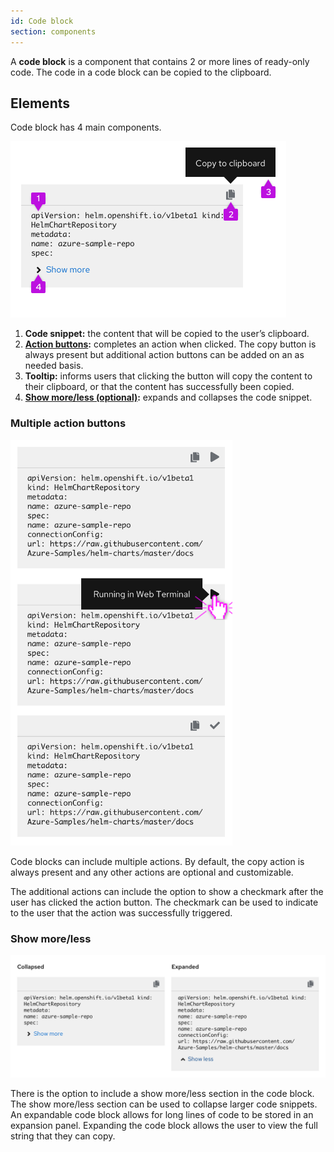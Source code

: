 ```yaml
---
id: Code block
section: components
---
```


A **code block** is a component that contains 2 or more lines of ready-only code. The code in a code block can be copied to the clipboard.

## Elements
Code block has 4 main components.

<img src="./img/code-block-structure.png" alt="Elements of the code block component" width="441"/>

1. **Code snippet:**  the content that will be copied to the user’s clipboard.
2. **[Action buttons](#multiple-action-buttons):** completes an action when clicked. The copy button is always present but additional action buttons can be added on an as needed basis.
3. **Tooltip:** informs users that clicking the button will copy the content to their clipboard, or that the content has successfully been copied.
4. **[Show more/less (optional)](#show-moreless):** expands and collapses the code snippet.

### Multiple action buttons

<img src="./img/code-block-multiple-actions.png" alt="Code block with multiple actions" width="355"/>

Code blocks can include multiple actions. By default, the copy action is always present and any other actions are optional and customizable.

The additional actions can include the option to show a checkmark after the user has clicked the action button. The checkmark can be used to indicate to the user that the action was successfully triggered.

### Show more/less

<img src="./img/code-block-collapsed-expanded.png" alt="Expanded and collapsed code block" width="758"/>

There is the option to include a show more/less section in the code block. The show more/less section can be used to collapse larger code snippets. An expandable code block allows for long lines of code to be stored in an expansion panel. Expanding the code block allows the user to view the full string that they can copy.

